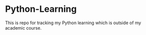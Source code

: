# Python-Learning
This is repo for tracking my Python learning which is outside of my academic course.
